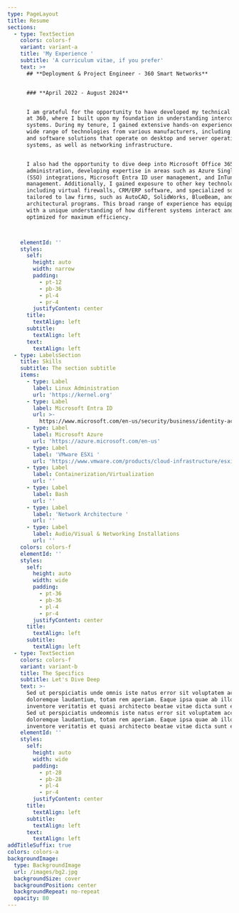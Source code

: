 ```yaml
---
type: PageLayout
title: Resume
sections:
  - type: TextSection
    colors: colors-f
    variant: variant-a
    title: 'My Experience '
    subtitle: 'A curriculum vitae, if you prefer'
    text: >+
      ## **Deployment & Project Engineer - 360 Smart Networks**


      ### **April 2022 - August 2024**


      I am grateful for the opportunity to have developed my technical expertise
      at 360, where I built upon my foundation in understanding interconnected
      systems. During my tenure, I gained extensive hands-on experience with a
      wide range of technologies from various manufacturers, including hardware
      and software solutions that operate on desktop and server operating
      systems, as well as networking infrastructure.


      I also had the opportunity to dive deep into Microsoft Office 365
      administration, developing expertise in areas such as Azure Single Sign-On
      (SSO) integrations, Microsoft Entra ID user management, and InTune policy
      management. Additionally, I gained exposure to other key technologies,
      including virtual firewalls, CRM/ERP software, and specialized solutions
      tailored to law firms, such as AutoCAD, SolidWorks, BlueBeam, and other
      architectural programs. This broad range of experience has equipped me
      with a unique understanding of how different systems interact and can be
      optimized for maximum efficiency.



    elementId: ''
    styles:
      self:
        height: auto
        width: narrow
        padding:
          - pt-12
          - pb-36
          - pl-4
          - pr-4
        justifyContent: center
      title:
        textAlign: left
      subtitle:
        textAlign: left
      text:
        textAlign: left
  - type: LabelsSection
    title: Skills
    subtitle: The section subtitle
    items:
      - type: Label
        label: Linux Administration
        url: 'https://kernel.org'
      - type: Label
        label: Microsoft Entra ID
        url: >-
          https://www.microsoft.com/en-us/security/business/identity-access/microsoft-entra-id
      - type: Label
        label: Microsoft Azure
        url: 'https://azure.microsoft.com/en-us'
      - type: Label
        label: 'VMware ESXi '
        url: 'https://www.vmware.com/products/cloud-infrastructure/esxi-and-esx'
      - type: Label
        label: Containerization/Virtualization
        url: ''
      - type: Label
        label: Bash
        url: ''
      - type: Label
        label: 'Network Architecture '
        url: ''
      - type: Label
        label: Audio/Visual & Networking Installations
        url: ''
    colors: colors-f
    elementId: ''
    styles:
      self:
        height: auto
        width: wide
        padding:
          - pt-36
          - pb-36
          - pl-4
          - pr-4
        justifyContent: center
      title:
        textAlign: left
      subtitle:
        textAlign: left
  - type: TextSection
    colors: colors-f
    variant: variant-b
    title: The Specifics
    subtitle: Let's Dive Deep
    text: >-
      Sed ut perspiciatis unde omnis iste natus error sit voluptatem accusantium
      doloremque laudantium, totam rem aperiam. Eaque ipsa quae ab illo
      inventore veritatis et quasi architecto beatae vitae dicta sunt explicabo.
      Sed ut perspiciatis undeomnis iste natus error sit voluptatem accusantium
      doloremque laudantium, totam rem aperiam. Eaque ipsa quae ab illo
      inventore veritatis et quasi architecto beatae vitae dicta sunt explicabo.
    elementId: ''
    styles:
      self:
        height: auto
        width: wide
        padding:
          - pt-28
          - pb-28
          - pl-4
          - pr-4
        justifyContent: center
      title:
        textAlign: left
      subtitle:
        textAlign: left
      text:
        textAlign: left
addTitleSuffix: true
colors: colors-a
backgroundImage:
  type: BackgroundImage
  url: /images/bg2.jpg
  backgroundSize: cover
  backgroundPosition: center
  backgroundRepeat: no-repeat
  opacity: 80
---
```

